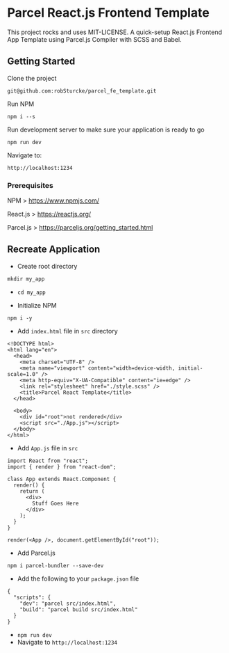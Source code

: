# Parcel React.js Frontend Template

This project rocks and uses MIT-LICENSE.
A quick-setup React.js Frontend App Template using Parcel.js Compiler with SCSS and Babel.

## Getting Started

Clone the project

```
git@github.com:robSturcke/parcel_fe_template.git
```

Run NPM

```
npm i --s
```

Run development server to make sure your application is ready to go

```
npm run dev
```

Navigate to:

```
http://localhost:1234
```

### Prerequisites

NPM > https://www.npmjs.com/

React.js > https://reactjs.org/

Parcel.js > https://parceljs.org/getting_started.html

## Recreate Application

- Create root directory

```
mkdir my_app
```

- `cd my_app`

- Initialize NPM

```
npm i -y
```

- Add `index.html` file in `src` directory

```
<!DOCTYPE html>
<html lang="en">
  <head>
    <meta charset="UTF-8" />
    <meta name="viewport" content="width=device-width, initial-scale=1.0" />
    <meta http-equiv="X-UA-Compatible" content="ie=edge" />
    <link rel="stylesheet" href="./style.scss" />
    <title>Parcel React Template</title>
  </head>

  <body>
    <div id="root">not rendered</div>
    <script src="./App.js"></script>
  </body>
</html>
```

- Add `App.js` file in `src`

```
import React from "react";
import { render } from "react-dom";

class App extends React.Component {
  render() {
    return (
      <div>
        Stuff Goes Here
      </div>
    );
  }
}

render(<App />, document.getElementById("root"));
```

- Add Parcel.js

```
npm i parcel-bundler --save-dev
```

- Add the following to your `package.json` file

```
{
  "scripts": {
    "dev": "parcel src/index.html",
    "build": "parcel build src/index.html"
  }
}
```

- `npm run dev`
- Navigate to `http://localhost:1234`
